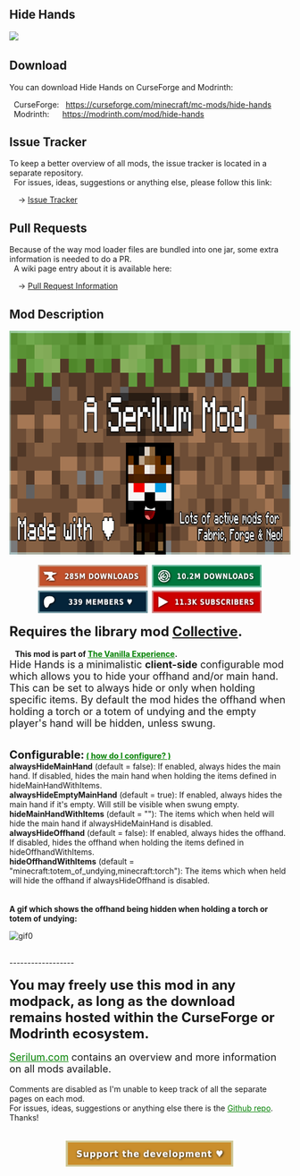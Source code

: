 <h2>Hide Hands</h2>
<p><a href="https://github.com/Serilum/Hide-Hands"><img src="https://serilum.com/assets/data/logo/hide-hands.gif"></a></p><h2>Download</h2>
<p>You can download Hide Hands on CurseForge and Modrinth:</p><p>&nbsp;&nbsp;CurseForge: &nbsp;&nbsp;<a href="https://curseforge.com/minecraft/mc-mods/hide-hands">https://curseforge.com/minecraft/mc-mods/hide-hands</a><br>&nbsp;&nbsp;Modrinth: &nbsp;&nbsp;&nbsp;&nbsp;&nbsp;<a href="https://modrinth.com/mod/hide-hands">https://modrinth.com/mod/hide-hands</a></p>
<h2>Issue Tracker</h2>
<p>To keep a better overview of all mods, the issue tracker is located in a separate repository.<br>&nbsp;&nbsp;For issues, ideas, suggestions or anything else, please follow this link:</p>
<p>&nbsp;&nbsp;&nbsp;&nbsp;-> <a href="https://serilum.com/url/issue-tracker">Issue Tracker</a></p>
<h2>Pull Requests</h2>
<p>Because of the way mod loader files are bundled into one jar, some extra information is needed to do a PR.<br>&nbsp;&nbsp;A wiki page entry about it is available here:</p>
<p>&nbsp;&nbsp;&nbsp;&nbsp;-> <a href="https://serilum.com/url/pull-requests">Pull Request Information</a></p>
<h2>Mod Description</h2>
<p style="text-align:center"><a href="https://serilum.com/" rel="nofollow"><img src="https://github.com/Serilum/.cdn/raw/main/description/header/header.png" alt="" width="838" height="400"></a></p>
<p style="text-align:center"><a href="https://curseforge.com/members/serilum/projects" rel="nofollow"><img src="https://raw.githubusercontent.com/Serilum/.data-workflow/main/badges/svg/curseforge.svg" width="200"></a> <a href="https://modrinth.com/user/Serilum" rel="nofollow"><img src="https://raw.githubusercontent.com/Serilum/.data-workflow/main/badges/svg/modrinth.svg" width="200"></a> <a href="https://patreon.com/serilum" rel="nofollow"><img src="https://raw.githubusercontent.com/Serilum/.data-workflow/main/badges/svg/patreon.svg" width="200"></a> <a href="https://youtube.com/@serilum" rel="nofollow"><img src="https://raw.githubusercontent.com/Serilum/.data-workflow/main/badges/svg/youtube.svg" width="200"></a></p>
<p><strong><span style="font-size:24px">Requires the library mod&nbsp;<a style="font-size:24px" href="https://curseforge.com/minecraft/mc-mods/collective" rel="nofollow">Collective</a>.</span></strong><strong>&nbsp;<br><br> &nbsp; &nbsp;This mod is part of <span style="color:#008000"><a style="color:#008000" href="https://curseforge.com/minecraft/modpacks/the-vanilla-experience" rel="nofollow">The Vanilla Experience</a></span>.</strong><br><span style="font-size:18px">Hide Hands is a minimalistic <strong>client-side</strong> configurable mod which allows you to hide your offhand and/or main hand. This can be set to always hide or only when holding specific items. By default the mod hides the offhand when holding a torch or a totem of undying and the empty player's hand will be hidden, unless swung.</span><br><br><br><strong><span style="font-size:20px">Configurable:</span> <span style="color:#008000;font-size:14px"><a style="color:#008000" href="https://github.com/Serilum/.information/wiki/how-to-configure-mods" rel="nofollow">(&nbsp;how do I configure?&nbsp;)</a></span><br></strong><strong>alwaysHideMainHand</strong>&nbsp;(default = false): If enabled, always hides the main hand. If disabled, hides the main hand when holding the items defined in hideMainHandWithItems.<br><strong>alwaysHideEmptyMainHand</strong>&nbsp;(default = true): If enabled, always hides the main hand if it's empty. Will still be visible when swung empty.<br><strong>hideMainHandWithItems</strong>&nbsp;(default = ""): The items which when held will hide the main hand if alwaysHideMainHand is disabled.<br><strong>alwaysHideOffhand</strong>&nbsp;(default = false): If enabled, always hides the offhand. If disabled, hides the offhand when holding the items defined in hideOffhandWithItems.<br><strong>hideOffhandWithItems</strong>&nbsp;(default = "minecraft:totem_of_undying,minecraft:torch"): The items which when held will hide the offhand if alwaysHideOffhand is disabled.<br><br><br><strong>A gif which shows the offhand being hidden when holding a torch or totem of undying:<br></strong></p>
<div class="spoiler">
<p><picture><img src="https://github.com/Serilum/.cdn/raw/main/projects/hide-hands/a.gif" alt="gif0" width="1000" height="446"></picture></p>
</div>
<p><br>------------------<br><br><span style="font-size:24px"><strong>You may freely use this mod in any modpack, as long as the download remains hosted within the CurseForge or Modrinth ecosystem.</strong></span><br><br><span style="font-size:18px"><a style="font-size:18px;color:#008000" href="https://serilum.com/" rel="nofollow">Serilum.com</a> contains an overview and more information on all mods available.</span><br><br><span style="font-size:14px">Comments are disabled as I'm unable to keep track of all the separate pages on each mod.</span><span style="font-size:14px"><br>For issues, ideas, suggestions or anything else there is the&nbsp;<a style="font-size:14px;color:#008000" href="https://github.com/Serilum/.issue-tracker" rel="nofollow">Github repo</a>. Thanks!</span><span style="font-size:6px"><br><br></span></p>
<p style="text-align:center"><a href="https://serilum.com/donate" rel="nofollow"><img src="https://github.com/Serilum/.cdn/raw/main/description/projects/support.svg" alt="" width="306" height="50"></a></p>